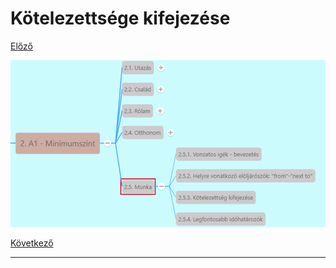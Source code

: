 # Kötelezettsége kifejezése

[Előző](2.md)

![2.5](images/2.5..png)



[Következő](4.md)

---
[^1]: 